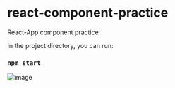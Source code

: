 # react-component-practice
React-App component practice

In the project directory, you can run:

### `npm start`
![image](https://user-images.githubusercontent.com/18608334/49693903-92dfe380-fb4d-11e8-981b-f0761462e4e2.png)
